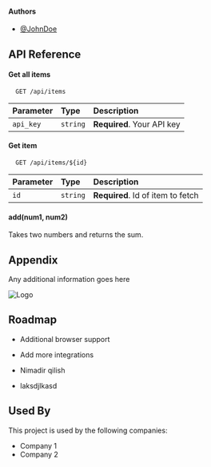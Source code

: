 
#### Authors

- [@JohnDoe](https://www.github.com/davronnnn)


## API Reference

#### Get all items

```http
  GET /api/items
```

| Parameter | Type     | Description                |
| :-------- | :------- | :------------------------- |
| `api_key` | `string` | **Required**. Your API key |

#### Get item

```http
  GET /api/items/${id}
```

| Parameter | Type     | Description                       |
| :-------- | :------- | :-------------------------------- |
| `id`      | `string` | **Required**. Id of item to fetch |

#### add(num1, num2)

Takes two numbers and returns the sum.


## Appendix

Any additional information goes here


![Logo](https://picsum.photos/200/300)


## Roadmap

- Additional browser support

- Add more integrations

- Nimadir qilish
- laksdjlkasd

## Used By

This project is used by the following companies:

- Company 1
- Company 2

